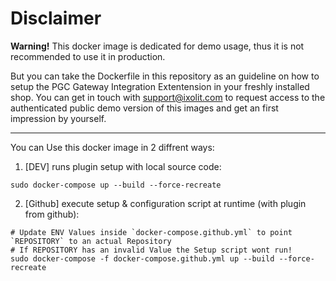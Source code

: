 # Disclaimer

**Warning!** This docker image is dedicated for demo usage, thus it is not recommended to use it in production.

But you can take the Dockerfile in this repository as an guideline on how to setup the PGC Gateway Integration Extentension in your freshly installed shop.
You can get in touch with support@ixolit.com to request access to the authenticated public demo version of this images and get an first impression by yourself.

---

You can Use this docker image in 2 diffrent ways:

1. [DEV] runs plugin setup with local source code:

```
sudo docker-compose up --build --force-recreate
```

2. [Github] execute setup & configuration script at runtime (with plugin from github):

```
# Update ENV Values inside `docker-compose.github.yml` to point `REPOSITORY` to an actual Repository
# If REPOSITORY has an invalid Value the Setup script wont run!
sudo docker-compose -f docker-compose.github.yml up --build --force-recreate
```